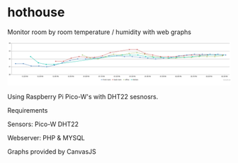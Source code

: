 # hothouse
Monitor room by room temperature / humidity with web graphs

![](/webgraph.png)

Using Raspberry Pi Pico-W's with DHT22 sesnosrs.

Requirements

Sensors: Pico-W DHT22

Webserver: PHP & MYSQL

Graphs provided by CanvasJS
